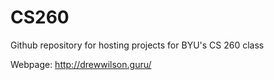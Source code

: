 # CS260
Github repository for hosting projects for BYU's CS 260 class

Webpage: http://drewwilson.guru/
